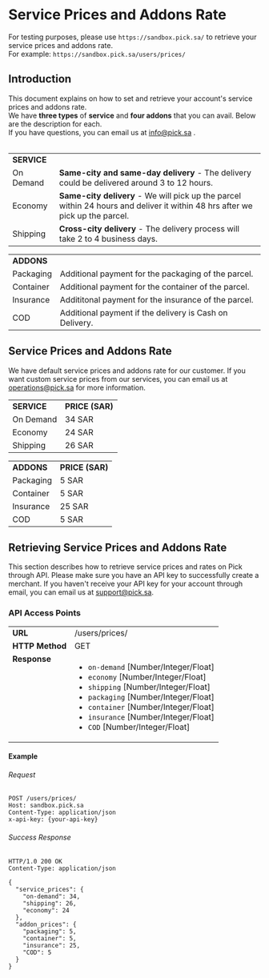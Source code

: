 # Service Prices and Addons Rate
For testing purposes, please use `https://sandbox.pick.sa/` to retrieve your service prices and addons rate.<br>
For example: `https://sandbox.pick.sa/users/prices/`

## Introduction
This document explains on how to set and retrieve your account's service prices and addons rate.<br>
We have **three types** of **service** and **four addons** that you can avail. Below are the description for each.<br>
If you have questions, you can email us at info@pick.sa .
<br><br>

<table>
  <tr>
    <td colspan=2><strong>SERVICE</strong></td>
  </tr>
  <tr>
    <td>On Demand</td>
    <td> <b>Same-city and same-day delivery</b> - The delivery could be delivered around 3 to 12 hours.</td>
  </tr>
  <tr>
    <td>Economy</td>
    <td><b>Same-city delivery</b> - We will pick up the parcel within 24 hours and deliver it within 48 hrs after we pick up the parcel.</td>
  </tr>
  <tr>
    <td>Shipping</td>
    <td><b>Cross-city delivery</b> - The delivery process will take 2 to 4 business days.</td>
  </tr>
</table>

<table>
  <tr>
    <td colspan=2><strong>ADDONS</strong></td>
  </tr>
  <tr>
    <td>Packaging</td>
    <td>Additional payment for the packaging of the parcel.</td>
  </tr>
  <tr>
    <td>Container</td>
    <td>Additional payment for the container of the parcel.</td>
  </tr>
  <tr>
    <td>Insurance</td>
    <td>Addititonal payment for the insurance of the parcel.</td>
  </tr>
  <tr>
    <td>COD</td>
    <td>Additional payment if the delivery is Cash on Delivery.</td>
  </tr>
</table>


## Service Prices and Addons Rate
We have default service prices and addons rate for our customer. If you want custom service prices from our services, you can email us at
operations@pick.sa for more information.

<table>
  <tr>
    <td><strong>SERVICE</strong></td>
    <td><strong>PRICE (SAR)</strong></td>
  </tr>
  <tr>
    <td>On Demand</td>
    <td>34 SAR</td>
  </tr>
  <tr>
    <td>Economy</td>
    <td>24 SAR</td>
  </tr>
  <tr>
    <td>Shipping</td>
    <td>26 SAR</td>
  </tr>
</table>

<table>
  <tr>
    <td><strong>ADDONS</strong></td>
    <td><strong>PRICE (SAR)</strong></td>
  </tr>
  <tr>
    <td>Packaging</td>
    <td>5 SAR</td>
  </tr>
  <tr>
    <td>Container</td>
    <td>5 SAR</td>
  </tr>
  <tr>
    <td>Insurance</td>
    <td>25 SAR</td>
  </tr>
  <tr>
    <td>COD</td>
    <td>5 SAR</td>
  </tr>
</table>

## Retrieving Service Prices and Addons Rate

This section describes how to retrieve service prices and rates on Pick through API.
Please make sure you have an API key to successfully create a merchant. If you haven't receive your API key for your account through email, you can email us at support@pick.sa.

### API Access Points

<table>
  <tr>
    <td><strong>URL</strong></td>
    <td> /users/prices/ </td>
  </tr>
  <tr>
    <td><strong>HTTP Method</strong></td>
    <td> GET </td>
  </tr>
  <tr>
    <td valign="top"><strong>Response</strong></td>
    <td>
      <ul>
        <li><code>on-demand</code> [Number/Integer/Float]
        <li><code>economy</code> [Number/Integer/Float]
        <li><code>shipping</code> [Number/Integer/Float]
        <li><code>packaging</code> [Number/Integer/Float]
        <li><code>container</code> [Number/Integer/Float]
        <li><code>insurance</code> [Number/Integer/Float]
        <li><code>COD</code> [Number/Integer/Float]
      </ul>
    </td>
  </tr>
</table>


#### Example

###### Request

```
POST /users/prices/
Host: sandbox.pick.sa
Content-Type: application/json
x-api-key: {your-api-key}

```

###### Success Response

```
HTTP/1.0 200 OK 
Content-Type: application/json

{
  "service_prices": {
    "on-demand": 34,
    "shipping": 26,
    "economy": 24
  },
  "addon_prices": {
    "packaging": 5,
    "container": 5,
    "insurance": 25,
    "COD": 5
  }
}
```
